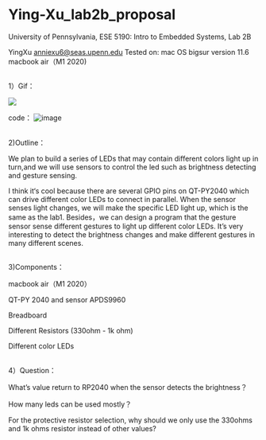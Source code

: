 # Ying-Xu_lab2b_proposal

University of Pennsylvania, ESE 5190: Intro to Embedded Systems, Lab 2B

YingXu
    anniexu6@seas.upenn.edu
Tested on: 
mac OS bigsur
version 11.6
macbook air（M1 2020)



##



1）Gif：


![](https://github.com/real-YingXu/lab2b_proposal_YingXu/blob/main/ezgif.com-gif-maker%20(1).gif)


code：
![image](https://user-images.githubusercontent.com/114256663/197107037-5d008000-a458-4df6-b1a3-4a5c94a75007.png)





##


2)Outline：

We plan to build a series of LEDs that may contain different colors light up in turn,and we will use sensors to control the led such as brightness detecting and gesture sensing. 

I think it‘s cool because there are several GPIO pins on QT-PY2040 which can drive different color LEDs to connect in parallel. When the sensor senses light changes, we will make the specific LED light up, which is the same as the lab1. Besides，we can design a program that the gesture sensor sense different gestures to light up different color LEDs. It’s very interesting to detect the brightness changes and make different gestures in many different scenes.


##


3)Components：

macbook air（M1 2020）

QT-PY 2040 and sensor APDS9960

Breadboard

Different Resistors (330ohm - 1k ohm) 

Different color LEDs


##


4）Question：

What’s value return to RP2040 when the sensor detects the brightness？

How many leds can be used mostly？

For the protective resistor selection, why should we only use the 330ohms and 1k ohms resistor instead of other values?
